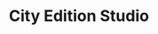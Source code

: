 ---
title: City Edition Studio
layout: layouts/home.njk
metaDesc: 'City Edition Studio is the graphic design and web development practice of Jono Lewarne, operating out of Bristol'
---